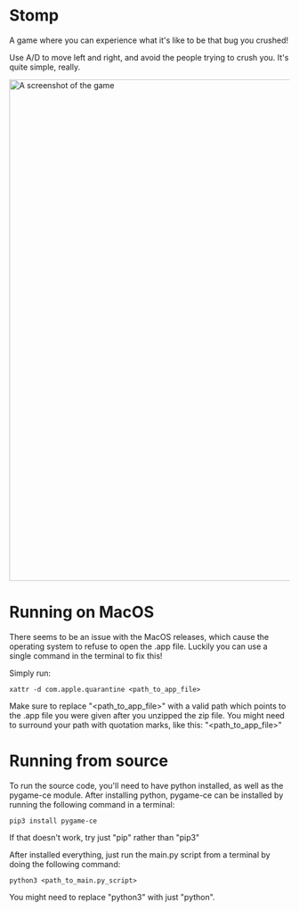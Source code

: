 # Stomp
A game where you can experience what it's like to be that bug you crushed!

Use A/D to move left and right, and avoid the people trying to crush you. It's quite simple, really.

<img width="900" alt="A screenshot of the game" src="https://github.com/hw2007/Stomp/assets/60082961/d2593929-ee9b-43b2-9fd5-a7913730629f">

# Running on MacOS
There seems to be an issue with the MacOS releases, which cause the operating system to refuse to open the .app file.
Luckily you can use a single command in the terminal to fix this!

Simply run:
```
xattr -d com.apple.quarantine <path_to_app_file>
```
Make sure to replace "<path_to_app_file>" with a valid path which points to the .app file you were given after you unzipped the zip file.
You might need to surround your path with quotation marks, like this:
"<path_to_app_file>"

# Running from source
To run the source code, you'll need to have python installed, as well as the pygame-ce module.
After installing python, pygame-ce can be installed by running the following command in a terminal:
```
pip3 install pygame-ce
```
If that doesn't work, try just "pip" rather than "pip3"

After installed everything, just run the main.py script from a terminal by doing the following command:
```
python3 <path_to_main.py_script>
```
You might need to replace "python3" with just "python".
